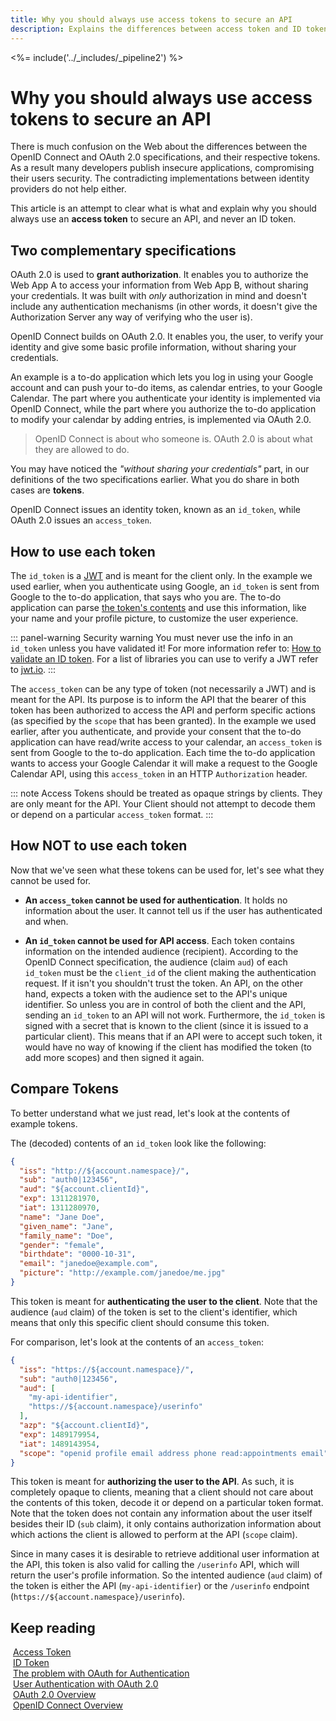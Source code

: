 ```yaml
---
title: Why you should always use access tokens to secure an API
description: Explains the differences between access token and ID token and why the later should never be used to secure an API.
---
```


<%= include('../_includes/_pipeline2') %>

# Why you should always use access tokens to secure an API

There is much confusion on the Web about the differences between the OpenID Connect and OAuth 2.0 specifications, and their respective tokens. As a result many developers publish insecure applications, compromising their users security. The contradicting implementations between identity providers do not help either.

This article is an attempt to clear what is what and explain why you should always use an **access token** to secure an API, and never an ID token.

## Two complementary specifications

OAuth 2.0 is used to __grant authorization__. It enables you to authorize the Web App A to access your information from Web App B, without sharing your credentials. It was built with _only_ authorization in mind and doesn't include any authentication mechanisms (in other words, it doesn't give the Authorization Server any way of verifying who the user is). 

OpenID Connect builds on OAuth 2.0. It enables you, the user, to verify your identity and give some basic profile information, without sharing your credentials.

An example is a to-do application which lets you log in using your Google account and can push your to-do items, as calendar entries, to your Google Calendar. The part where you authenticate your identity is implemented via OpenID Connect, while the part where you authorize the to-do application to modify your calendar by adding entries, is implemented via OAuth 2.0.

> OpenID Connect is about who someone is. OAuth 2.0 is about what they are allowed to do.

You may have noticed the _"without sharing your credentials"_ part, in our definitions of the two specifications earlier. What you do share in both cases are **tokens**.

OpenID Connect issues an identity token, known as an `id_token`, while OAuth 2.0 issues an `access_token`.

## How to use each token

The `id_token` is a [JWT](/jwt) and is meant for the client only. In the example we used earlier, when you authenticate using Google, an `id_token` is sent from Google to the to-do application, that says who you are. The to-do application can parse [the token's contents](https://openid.net/specs/openid-connect-core-1_0.html#StandardClaims) and use this information, like your name and your profile picture, to customize the user experience.

::: panel-warning Security warning
You must never use the info in an `id_token` unless you have validated it! For more information refer to: [How to validate an ID token](/tokens/id-token#how-to-validate-an-id-token). For a list of libraries you can use to verify a JWT refer to [jwt.io](https://jwt.io/).
:::

The `access_token` can be any type of token (not necessarily a JWT) and is meant for the API. Its purpose is to inform the API that the bearer of this token has been authorized to access the API and perform specific actions (as specified by the `scope` that has been granted). In the example we used earlier, after you authenticate, and provide your consent that the to-do application can have read/write access to your calendar, an `access_token` is sent from Google to the to-do application. Each time the to-do application wants to access your Google Calendar it will make a request to the Google Calendar API, using this `access_token` in an HTTP `Authorization` header.

::: note
  Access Tokens should be treated as opaque strings by clients. They are only meant for the API. Your Client should not attempt to decode them or depend on a particular <code>access_token</code> format.
:::

## How NOT to use each token

Now that we've seen what these tokens can be used for, let's see what they cannot be used for.

- __An `access_token` cannot be used for authentication__. It holds no information about the user. It cannot tell us if the user has authenticated and when.

- __An `id_token` cannot be used for API access__. Each token contains information on the intended audience (recipient). According to the OpenID Connect specification, the audience (claim `aud`) of each `id_token` must be the `client_id` of the client making the authentication request. If it isn't you shouldn't trust the token. An API, on the other hand, expects a token with the audience set to the API's unique identifier. So unless you are in control of both the client and the API, sending an `id_token` to an API will not work. Furthermore, the `id_token` is signed with a secret that is known to the client (since it is issued to a particular client). This means that if an API were to accept such token, it would have no way of knowing if the client has modified the token (to add more scopes) and then signed it again.

## Compare Tokens

To better understand what we just read, let's look at the contents of example tokens.

The (decoded) contents of an `id_token` look like the following:

```json
{
  "iss": "http://${account.namespace}/",
  "sub": "auth0|123456",
  "aud": "${account.clientId}",
  "exp": 1311281970,
  "iat": 1311280970,
  "name": "Jane Doe",
  "given_name": "Jane",
  "family_name": "Doe",
  "gender": "female",
  "birthdate": "0000-10-31",
  "email": "janedoe@example.com",
  "picture": "http://example.com/janedoe/me.jpg"
}
```

This token is meant for __authenticating the user to the client__. Note that the audience (`aud` claim) of the token is set to the client's identifier, which means that only this specific client should consume this token.

For comparison, let's look at the contents of an `access_token`:

```json
{
  "iss": "https://${account.namespace}/",
  "sub": "auth0|123456",
  "aud": [
    "my-api-identifier",
    "https://${account.namespace}/userinfo"
  ],
  "azp": "${account.clientId}",
  "exp": 1489179954,
  "iat": 1489143954,
  "scope": "openid profile email address phone read:appointments email"
}
```

This token is meant for __authorizing the user to the API__. As such, it is completely opaque to clients, meaning that a client should not care about the contents of this token, decode it or depend on a particular token format. Note that the token does not contain any information about the user itself besides their ID (`sub` claim), it only contains authorization information about which actions the client is allowed to perform at the API (`scope` claim). 

Since in many cases it is desirable to retrieve additional user information at the API, this token is also valid for calling the `/userinfo` API, which will return the user's profile information. So the intented audience (`aud` claim) of the token is either the API (`my-api-identifier`) or the `/userinfo` endpoint (`https://${account.namespace}/userinfo`).

## Keep reading

<i class="notification-icon icon-budicon-345"></i>&nbsp;[Access Token](/tokens/access-token)<br/>
<i class="notification-icon icon-budicon-345"></i>&nbsp;[ID Token](/tokens/id-token)<br/>
<i class="notification-icon icon-budicon-345"></i>&nbsp;[The problem with OAuth for Authentication](http://www.thread-safe.com/2012/01/problem-with-oauth-for-authentication.html)<br/>
<i class="notification-icon icon-budicon-345"></i>&nbsp;[User Authentication with OAuth 2.0](https://oauth.net/articles/authentication/)<br/>
<i class="notification-icon icon-budicon-345"></i>&nbsp;[OAuth 2.0 Overview](/protocols/oauth2)<br/>
<i class="notification-icon icon-budicon-345"></i>&nbsp;[OpenID Connect Overview](/protocols/oidc)<br/>
